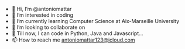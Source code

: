 - 👋 Hi, I’m @antoniomattar
- 👀 I’m interested in coding
- 🌱 I’m currently learning Computer Science at Aix-Marseille University
- 💞️ I’m looking to collaborate on 
- 🎒 Till now, I can code in Python, Java and Javascript...
- 📫 How to reach me antoniomattar123@icloud.com

<!---
antoniomattar/antoniomattar is a ✨ special ✨ repository because its `README.md` (this file) appears on your GitHub profile.
You can click the Preview link to take a look at your changes.
--->
